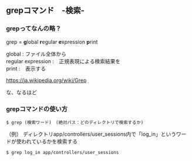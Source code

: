 ## grepコマンド　-検索-

### grepってなんの略？
grep = **g**lobal **r**egular **e**xpression **p**rint
  
  global : ファイル全体から  
  regular expression :　正規表現による検索結果を  
  print :　表示する  

https://ja.wikipedia.org/wiki/Grep

な、なるほど

### grepコマンドの使い方

```
$ grep (検索ワード)　(絶対パス：どのディレクトリで検索するか)
```

（例） ディレクトリapp/controllers/user_sessions内で「log_in」というワードが使われているかを検索する

```
$ grep log_in app/controllers/user_sessions 
```
